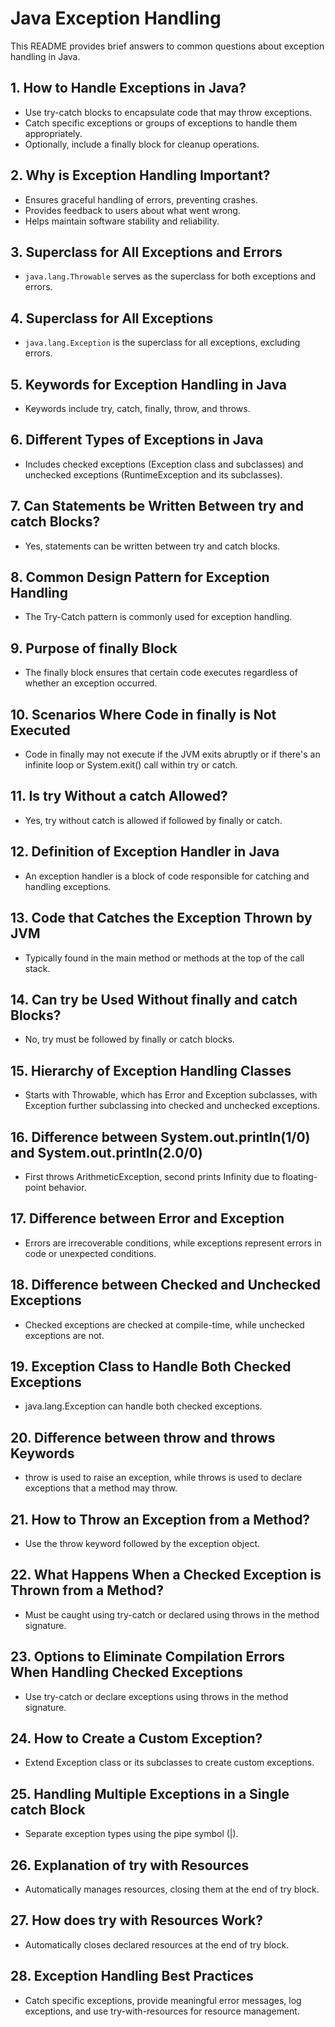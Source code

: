# Java Exception Handling

This README provides brief answers to common questions about exception handling in Java.

## 1. How to Handle Exceptions in Java?

- Use try-catch blocks to encapsulate code that may throw exceptions.
- Catch specific exceptions or groups of exceptions to handle them appropriately.
- Optionally, include a finally block for cleanup operations.

## 2. Why is Exception Handling Important?

- Ensures graceful handling of errors, preventing crashes.
- Provides feedback to users about what went wrong.
- Helps maintain software stability and reliability.

## 3. Superclass for All Exceptions and Errors

- `java.lang.Throwable` serves as the superclass for both exceptions and errors.

## 4. Superclass for All Exceptions

- `java.lang.Exception` is the superclass for all exceptions, excluding errors.

## 5. Keywords for Exception Handling in Java

- Keywords include try, catch, finally, throw, and throws.

## 6. Different Types of Exceptions in Java

- Includes checked exceptions (Exception class and subclasses) and unchecked exceptions (RuntimeException and its subclasses).

## 7. Can Statements be Written Between try and catch Blocks?

- Yes, statements can be written between try and catch blocks.

## 8. Common Design Pattern for Exception Handling

- The Try-Catch pattern is commonly used for exception handling.

## 9. Purpose of finally Block

- The finally block ensures that certain code executes regardless of whether an exception occurred.

## 10. Scenarios Where Code in finally is Not Executed

- Code in finally may not execute if the JVM exits abruptly or if there's an infinite loop or System.exit() call within try or catch.

## 11. Is try Without a catch Allowed?

- Yes, try without catch is allowed if followed by finally or catch.

## 12. Definition of Exception Handler in Java

- An exception handler is a block of code responsible for catching and handling exceptions.

## 13. Code that Catches the Exception Thrown by JVM

- Typically found in the main method or methods at the top of the call stack.

## 14. Can try be Used Without finally and catch Blocks?

- No, try must be followed by finally or catch blocks.

## 15. Hierarchy of Exception Handling Classes

- Starts with Throwable, which has Error and Exception subclasses, with Exception further subclassing into checked and unchecked exceptions.

## 16. Difference between System.out.println(1/0) and System.out.println(2.0/0)

- First throws ArithmeticException, second prints Infinity due to floating-point behavior.

## 17. Difference between Error and Exception

- Errors are irrecoverable conditions, while exceptions represent errors in code or unexpected conditions.

## 18. Difference between Checked and Unchecked Exceptions

- Checked exceptions are checked at compile-time, while unchecked exceptions are not.

## 19. Exception Class to Handle Both Checked Exceptions

- java.lang.Exception can handle both checked exceptions.

## 20. Difference between throw and throws Keywords

- throw is used to raise an exception, while throws is used to declare exceptions that a method may throw.

## 21. How to Throw an Exception from a Method?

- Use the throw keyword followed by the exception object.

## 22. What Happens When a Checked Exception is Thrown from a Method?

- Must be caught using try-catch or declared using throws in the method signature.

## 23. Options to Eliminate Compilation Errors When Handling Checked Exceptions

- Use try-catch or declare exceptions using throws in the method signature.

## 24. How to Create a Custom Exception?

- Extend Exception class or its subclasses to create custom exceptions.

## 25. Handling Multiple Exceptions in a Single catch Block

- Separate exception types using the pipe symbol (|).

## 26. Explanation of try with Resources

- Automatically manages resources, closing them at the end of try block.

## 27. How does try with Resources Work?

- Automatically closes declared resources at the end of try block.

## 28. Exception Handling Best Practices

- Catch specific exceptions, provide meaningful error messages, log exceptions, and use try-with-resources for resource management.

